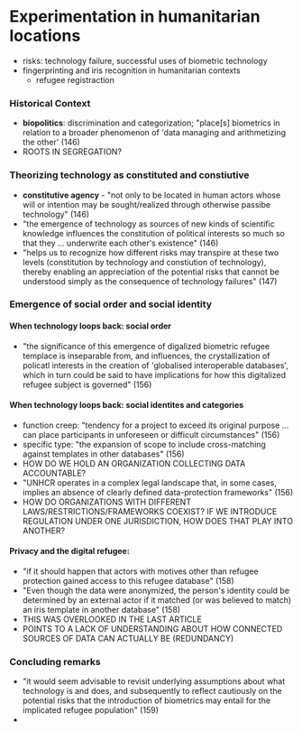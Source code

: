 # Experimentation in humanitarian locations
- risks: technology failure, successful uses of biometric technology
- fingerprinting and iris recognition in humanitarian contexts
    - refugee registraction

### Historical Context
- **biopolitics**: discrimination and categorization; "place[s] biometrics in
  relation to a broader phenomenon of 'data managing and arithmetizing the
other' (146)
- ROOTS IN SEGREGATION?

### Theorizing technology as constituted and constiutive
- **constitutive agency** - "not only to be located in human actors whose will
  or intention may be sought/realized through otherwise passibe technology" (146)
- "the emergence of technology as sources of new kinds of scientific knowledge
  influences the constitution of political interests so much so that they ...
underwrite each other's existence" (146)
- "helps us to recognize how different risks may transpire at these two levels
  (constitution by technology and constiution of technology), thereby enabling
an appreciation of the potential risks that cannot be understood simply as the
consequence of technology failures" (147)


### Emergence of social order and social identity

#### When technology loops back: social order
- "the significance of this emergence of digalized biometric refugee templace is
  inseparable from, and influences, the crystallization of policatl interests in
the creation of 'globalised interoperable databases', which in turn could be
said to have implications for how this digitalized refugee subject is governed" (156)

#### When technology loops back: social identites and categories
- function creep: "tendency for a project to exceed its original purpose ... can
  place participants in unforeseen or difficult circumstances" (156)
- specific type: "the expansion of scope to include cross-matching against
  templates in other databases" (156)
- HOW DO WE HOLD AN ORGANIZATION COLLECTING DATA ACCOUNTABLE? 
- "UNHCR operates in a complex legal landscape that, in some cases, implies an
  absence of clearly defined data-protection frameworks" (156)
- HOW DO ORGANIZATIONS WITH DIFFERENT LAWS/RESTRICTIONS/FRAMEWORKS COEXIST? IF
  WE INTRODUCE REGULATION UNDER ONE JURISDICTION, HOW DOES THAT PLAY INTO
ANOTHER?

#### Privacy and the digital refugee:
- "if it should happen that actors with motives other than refugee protection
  gained access to this refugee database" (158)
- "Even though the data were anonymized, the person's identity could be
  determined by an external actor if it matched (or was believed to match) an
iris template in another database" (158)
- THIS WAS OVERLOOKED IN THE LAST ARTICLE
- POINTS TO A LACK OF UNDERSTANDING ABOUT HOW CONNECTED SOURCES OF DATA CAN
  ACTUALLY BE (REDUNDANCY)


### Concluding remarks
- "it would seem advisable to revisit underlying assumptions about what
  technology is and does, and subsequently to reflect cautiously on the
potential risks that the introduction of biometrics may entail for the
implicated refugee population" (159)
- 
